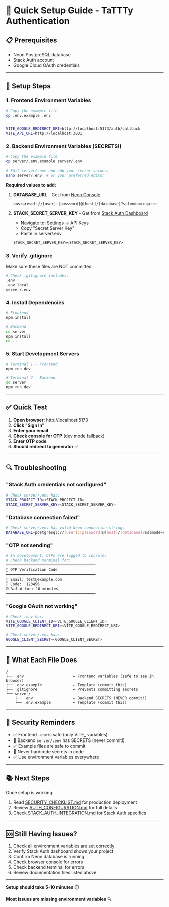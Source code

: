 # 🚀 Quick Setup Guide - TaTTTy Authentication

## 📋 Prerequisites

- Neon PostgreSQL database
- Stack Auth account
- Google Cloud OAuth credentials

---

## 🔧 Setup Steps

### 1. Frontend Environment Variables

```bash
# Copy the example file
cp .env.example .env


VITE_GOOGLE_REDIRECT_URI=http://localhost:5173/auth/callback
VITE_API_URL=http://localhost:3001
```

### 2. Backend Environment Variables (SECRETS!)

```bash
# Copy the example file
cp server/.env.example server/.env

# Edit server/.env and add your secret values:
nano server/.env  # or your preferred editor
```

**Required values to add:**

1. **DATABASE_URL** - Get from [Neon Console](https://console.neon.tech/)
   ```
   postgresql://[user]:[password]@[host]/[database]?sslmode=require
   ```

2. **STACK_SECRET_SERVER_KEY** - Get from [Stack Auth Dashboard](https://app.stack-auth.com/projects/<STACK_PROJECT_ID>)
   - Navigate to: Settings → API Keys
   - Copy "Secret Server Key"
   - Paste in server/.env
   ```
   STACK_SECRET_SERVER_KEY=<STACK_SECRET_SERVER_KEY>
   ```


### 3. Verify .gitignore

Make sure these files are NOT committed:

```bash
# Check .gitignore includes:
.env
.env.local
server/.env
```

### 4. Install Dependencies

```bash
# Frontend
npm install

# Backend
cd server
npm install
cd ..
```

### 5. Start Development Servers

```bash
# Terminal 1 - Frontend
npm run dev

# Terminal 2 - Backend
cd server
npm run dev
```

---

## ✅ Quick Test

1. **Open browser**: http://localhost:5173
2. **Click "Sign In"**
3. **Enter your email**
4. **Check console for OTP** (dev mode fallback)
5. **Enter OTP code**
6. **Should redirect to generator** ✅

---

## 🔍 Troubleshooting

### "Stack Auth credentials not configured"

```bash
# Check server/.env has:
STACK_PROJECT_ID=<STACK_PROJECT_ID>
STACK_SECRET_SERVER_KEY=<STACK_SECRET_SERVER_KEY>
```

### "Database connection failed"

```bash
# Check server/.env has valid Neon connection string:
DATABASE_URL=postgresql://[user]:[password]@[host]/[database]?sslmode=require
```

### "OTP not sending"

```bash
# In development, OTPs are logged to console:
# Check backend terminal for:
━━━━━━━━━━━━━━━━━━━━━━━━━━━━━━━━━━━━━━━━
🔐 OTP Verification Code
━━━━━━━━━━━━━━━━━━━━━━━━━━━━━━━━━━━━━━━━
📧 Email: test@example.com
🔢 Code:  123456
⏰ Valid for: 10 minutes
━━━━━━━━━━━━━━━━━━━━━━━━━━━━━━━━━━━━━━━━
```

### "Google OAuth not working"

```bash
# Check .env has:
VITE_GOOGLE_CLIENT_ID=<VITE_GOOGLE_CLIENT_ID>
VITE_GOOGLE_REDIRECT_URI=<VITE_GOOGLE_REDIRECT_URI>

# Check server/.env has:
GOOGLE_CLIENT_SECRET=<GOOGLE_CLIENT_SECRET>
```

---

## 🎯 What Each File Does

```
/
├── .env                      ← Frontend variables (safe to see in browser)
├── .env.example              ← Template (commit this)
├── .gitignore                ← Prevents committing secrets
└── server/
    ├── .env                  ← Backend SECRETS (NEVER commit!)
    └── .env.example          ← Template (commit this)
```

---

## 🔐 Security Reminders

- ✅ Frontend `.env` is safe (only VITE_ variables)
- 🔐 Backend `server/.env` has SECRETS (never commit!)
- ✅ Example files are safe to commit
- 🔐 Never hardcode secrets in code
- ✅ Use environment variables everywhere

---

## 📚 Next Steps

Once setup is working:

1. Read [SECURITY_CHECKLIST.md](/SECURITY_CHECKLIST.md) for production deployment
2. Review [AUTH_CONFIGURATION.md](/AUTH_CONFIGURATION.md) for full details
3. Check [STACK_AUTH_INTEGRATION.md](/STACK_AUTH_INTEGRATION.md) for Stack Auth specifics

---

## 🆘 Still Having Issues?

1. Check all environment variables are set correctly
2. Verify Stack Auth dashboard shows your project
3. Confirm Neon database is running
4. Check browser console for errors
5. Check backend terminal for errors
6. Review documentation files listed above

---

**Setup should take 5-10 minutes** ⏱️

**Most issues are missing environment variables** 🔍
